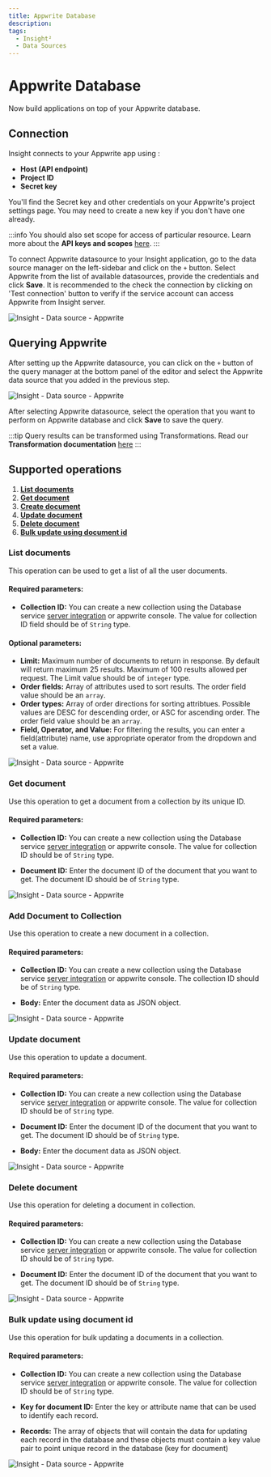 ```yaml
---
title: Appwrite Database
description: 
tags:
  - Insight²
  - Data Sources
---
```


# Appwrite Database

Now build applications on top of your Appwrite database.

## Connection

Insight connects to your Appwrite app using :
- **Host (API endpoint)**
- **Project ID**
- **Secret key**

You'll find the Secret key and other credentials on your Appwrite's project settings page. You may need to create a new key if you don't have one already.

:::info
You should also set scope for access of particular resource. Learn more about the **API keys and scopes** [here](https://appwrite.io/docs/keys).
:::

To connect Appwrite datasource to your Insight application, go to the data source manager on the left-sidebar and click on the `+` button. Select Appwrite from the list of available datasources, provide the credentials and click **Save**. It is recommended to the check the connection by clicking on 'Test connection' button to verify if the service account can access Appwrite from Insight server.



![Insight - Data source - Appwrite](/_images/insight2/datasource-reference/appwrite/appwrite-init.gif)



## Querying Appwrite

After setting up the Appwrite datasource, you can click on the `+` button of the query manager at the bottom panel of the editor and select the Appwrite data source that you added in the previous step.



![Insight - Data source - Appwrite](/_images/insight2/datasource-reference/appwrite/appwrite-query.gif)



After selecting Appwrite datasource, select the operation that you want to perform on Appwrite database and click **Save** to save the query.

:::tip
Query results can be transformed using Transformations. Read our **Transformation documentation** [here](/insight2/tutorial/transformations/)
:::

## Supported operations

1.  **[List documents](#list-documents)**
2.  **[Get document](#get-document)**
3.  **[Create document](#create-document)**
4.  **[Update document](#update-document)**
5.  **[Delete document](#delete-document)**
6.  **[Bulk update using document id](#bulk-update-using-document-id)**

### List documents

This operation can be used to get a list of all the user documents.

#### Required parameters:

- **Collection ID:** You can create a new collection using the Database service [server integration](https://appwrite.io/docs/server/database#createCollection) or appwrite console. The value for collection ID field should be of `String` type.

#### Optional parameters:

- **Limit:** Maximum number of documents to return in response. By default will return maximum 25 results. Maximum of 100 results allowed per request. The Limit value should be of `integer` type.
- **Order fields:** Array of attributes used to sort results. The order field value should be an `array`.
- **Order types:** Array of order directions for sorting attribtues. Possible values are DESC for descending order, or ASC for ascending order. The order field value should be an `array`.
- **Field, Operator, and Value:** For filtering the results, you can enter a field(attribute) name, use appropriate operator from the dropdown and set a value.



![Insight - Data source - Appwrite](/_images/insight2/datasource-reference/appwrite/appwrite_list.png)


### Get document

Use this operation to get a document from a collection by its unique ID.

#### Required parameters:

- **Collection ID:** You can create a new collection using the Database service [server integration](https://appwrite.io/docs/server/database#createCollection) or appwrite console. The value for collection ID should be of `String` type.

- **Document ID:** Enter the document ID of the document that you want to get. The document ID should be of `String` type.



![Insight - Data source - Appwrite](/_images/insight2/datasource-reference/appwrite/appwrite_get.png)



### Add Document to Collection

Use this operation to create a new document in a collection.

#### Required parameters:

- **Collection ID:** You can create a new collection using the Database service [server integration](https://appwrite.io/docs/server/database#createCollection) or appwrite console. The collection ID should be of `String` type.

- **Body:** Enter the document data as JSON object.



![Insight - Data source - Appwrite](/_images/insight2/datasource-reference/appwrite/appwrite_add.png)



### Update document

Use this operation to update a document.

#### Required parameters:

- **Collection ID:** You can create a new collection using the Database service [server integration](https://appwrite.io/docs/server/database#createCollection) or appwrite console. The value for collection ID should be of `String` type.

- **Document ID:** Enter the document ID of the document that you want to get. The document ID should be of `String` type.

- **Body:** Enter the document data as JSON object.



![Insight - Data source - Appwrite](/_images/insight2/datasource-reference/appwrite/appwrite_update.png)



### Delete document

Use this operation for deleting a document in collection.

#### Required parameters:

- **Collection ID:** You can create a new collection using the Database service [server integration](https://appwrite.io/docs/server/database#createCollection) or appwrite console. The value for collection ID should be of `String` type.

- **Document ID:** Enter the document ID of the document that you want to get. The document ID should be of `String` type.



![Insight - Data source - Appwrite](/_images/insight2/datasource-reference/appwrite/appwrite_delete.png)



### Bulk update using document id

Use this operation for bulk updating a documents in a collection.

#### Required parameters:

- **Collection ID:** You can create a new collection using the Database service [server integration](https://appwrite.io/docs/server/database#createCollection) or appwrite console. The value for collection ID should be of `String` type.

- **Key for document ID:**  Enter the key or attribute name that can be used to identify each record.

- **Records:** The array of objects that will contain the data for updating each record in the database
and these objects must contain a key value pair to point unique record in the database (key for document)



![Insight - Data source - Appwrite](/_images/insight2/datasource-reference/appwrite/appwrite_bulk.png)

